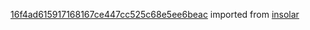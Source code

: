 [16f4ad615917168167ce447cc525c68e5ee6beac](https://github.com/insolar/insolar/commit/16f4ad615917168167ce447cc525c68e5ee6beac) imported from [insolar](https://github.com/insolar/insolar)
